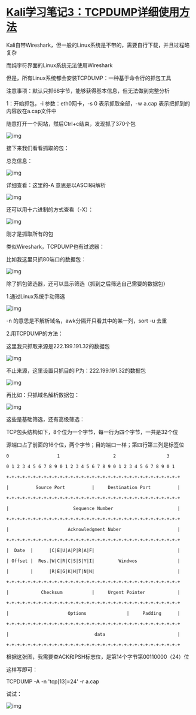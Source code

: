 # [Kali学习笔记3：TCPDUMP详细使用方法](https://www.cnblogs.com/xuyiqing/p/9019115.html)

Kali自带Wireshark，但一般的Linux系统是不带的，需要自行下载，并且过程略复杂

而纯字符界面的Linux系统无法使用Wireshark

但是，所有Linux系统都会安装TCPDUMP：一种基于命令行的抓包工具

 

注意事项：默认只抓68字节，能够获得基本信息，但无法做到完整分析

 

1：开始抓包，-i 参数：eth0网卡，-s 0 表示抓取全部，-w a.cap 表示把抓到的内容放在a.cap文件中

随意打开一个网站，然后Ctrl+c结束，发现抓了370个包

![img](ImageAssets/1312707-20180510130112984-422612512.png)

 

接下来我们看看抓取的包：

总览信息：

![img](ImageAssets/1312707-20180510130411881-368049290.png)

 

 

详细查看：这里的-A 意思是以ASCII码解析

![img](ImageAssets/1312707-20180510130735745-817893988.png)

 

还可以用十六进制的方式查看（-X）：

![img](ImageAssets/1312707-20180510130937979-1537716311.png)

 

 

刚才是抓取所有的包

类似Wireshark，TCPDUMP也有过滤器：

 

比如我这里只抓80端口的数据包：

![img](ImageAssets/1312707-20180510131622777-438276016.png)

 

 

除了抓包筛选器，还可以显示筛选（抓到之后筛选自己需要的数据包）

 

1.通过Linux系统手动筛选

![img](ImageAssets/1312707-20180510132714780-2103364440.png)

 

 

-n 的意思是不解析域名，awk分隔开只看其中的某一列，sort -u 去重

 

2.用TCPDUMP的方法：

 

这里我只抓取来源是222.199.191.32的数据包

 

![img](ImageAssets/1312707-20180510133104150-2129745471.png)

 

不止来源，这里设置只抓目的IP为：222.199.191.32的数据包

 

![img](ImageAssets/1312707-20180510133522671-964775640.png)

 

再比如：只抓域名解析数据包：

 

![img](ImageAssets/1312707-20180510133830867-1274906662.png)

 

这些是基础筛选，还有高级筛选：

 

TCP包头结构如下，8个位为一个字节，每一行为四个字节，一共是32个位

源端口占了前面的16个位，两个字节；目的端口一样；第四行第三列是标签位

```
0                  1                    2                   3

0 1 2 3 4 5 6 7 8 9 0 1 2 3 4 5 6 7 8 9 0 1 2 3 4 5 6 7 8 9 0 1

+-+-+-+-+-+-+-+-+-+-+-+-+-+-+-+-+-+-+-+-+-+-+-+-+-+-+-+-+-+-+-+-+

|          Source Port          |     Destination Port          |

+-+-+-+-+-+-+-+-+-+-+-+-+-+-+-+-+-+-+-+-+-+-+-+-+-+-+-+-+-+-+-+-+

|                        Sequence Number                        |

+-+-+-+-+-+-+-+-+-+-+-+-+-+-+-+-+-+-+-+-+-+-+-+-+-+-+-+-+-+-+-+-+

|                      Acknowledgment Nuber                     |

+-+-+-+-+-+-+-+-+-+-+-+-+-+-+-+-+-+-+-+-+-+-+-+-+-+-+-+-+-+-+-+-+

|  Date  |      |C|E|U|A|P|R|A|F|                               |

| Offset |  Res.|W|C|R|C|S|S|Y|I|         Windwos               |

|        |      |R|E|G|K|H|T|N|N|                               |

+-+-+-+-+-+-+-+-+-+-+-+-+-+-+-+-+-+-+-+-+-+-+-+-+-+-+-+-+-+-+-+-+

|            Checksum           |     Urgent Pointer            |

+-+-+-+-+-+-+-+-+-+-+-+-+-+-+-+-+-+-+-+-+-+-+-+-+-+-+-+-+-+-+-+-+

|                      Options               |     Padding      |

+-+-+-+-+-+-+-+-+-+-+-+-+-+-+-+-+-+-+-+-+-+-+-+-+-+-+-+-+-+-+-+-+

|                                data                           |

+-+-+-+-+-+-+-+-+-+-+-+-+-+-+-+-+-+-+-+-+-+-+-+-+-+-+-+-+-+-+-+-+
```

 

根据这张图，我需要查ACK和PSH标志位，是第14个字节第00110000（24）位

这样写即可：

TCPDUMP -A -n 'tcp[13]=24' -r a.cap

试试：

![img](ImageAssets/1312707-20180510155331136-621900630.png)